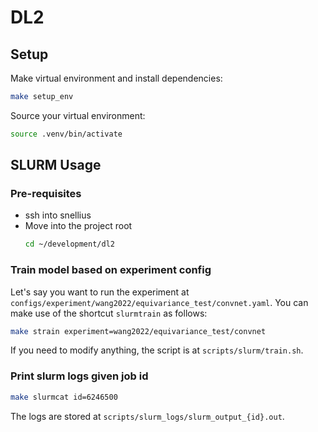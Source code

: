 # DL2


## Setup 

Make virtual environment and install dependencies:
```sh
make setup_env
```

Source your virtual environment:
```sh
source .venv/bin/activate
```

## SLURM Usage

### Pre-requisites
- ssh into snellius
- Move into the project root
    ```sh
    cd ~/development/dl2
    ```

### Train model based on experiment config

Let's say you want to run the experiment at `configs/experiment/wang2022/equivariance_test/convnet.yaml`. You can make use of the shortcut `slurmtrain` as follows:

```sh
make strain experiment=wang2022/equivariance_test/convnet
```

If you need to modify anything, the script is at `scripts/slurm/train.sh`.

### Print slurm logs given job id

```sh
make slurmcat id=6246500
```

The logs are stored at `scripts/slurm_logs/slurm_output_{id}.out`.
